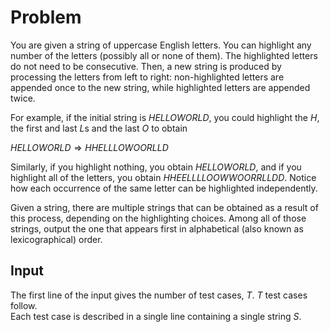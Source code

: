 # Problem

You are given a string of uppercase English letters. You can highlight any number of the letters (possibly all or none of them). The highlighted letters do not need to be consecutive. Then, a new string is produced by processing the letters from left to right: non-highlighted letters are appended once to the new string, while highlighted letters are appended twice.

For example, if the initial string is $HELLOWORLD$, you could highlight the $H$, the first and last $L$s and the last $O$ to obtain

$HELLOWORLD ⇒ HHELLLOWOORLLD$

Similarly, if you highlight nothing, you obtain $HELLOWORLD$, and if you highlight all of the letters, you obtain $HHEELLLLOOWWOORRLLDD$. Notice how each occurrence of the same letter can be highlighted independently.

Given a string, there are multiple strings that can be obtained as a result of this process, depending on the highlighting choices. Among all of those strings, output the one that appears first in alphabetical (also known as lexicographical) order.

## Input

The first line of the input gives the number of test cases, $T$. $T$ test cases follow.  
Each test case is described in a single line containing a single string $S$.
